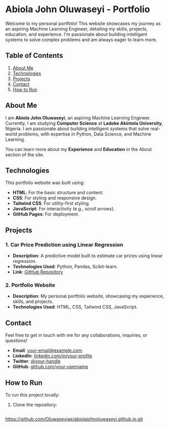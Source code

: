 # Abiola John Oluwaseyi - Portfolio

Welcome to my personal portfolio! This website showcases my journey as an aspiring Machine Learning Engineer, detailing my skills, projects, education, and experience. I'm passionate about building intelligent systems to solve complex problems and am always eager to learn more.

## Table of Contents

1. [About Me](#about-me)
2. [Technologies](#technologies)
3. [Projects](#projects)
4. [Contact](#contact)
5. [How to Run](#how-to-run)

## About Me

I am **Abiola John Oluwaseyi**, an aspiring Machine Learning Engineer. Currently, I am studying **Computer Science** at **Ladoke Akintola University**, Nigeria. I am passionate about building intelligent systems that solve real-world problems, with expertise in Python, Data Science, and Machine Learning.

You can learn more about my **Experience** and **Education** in the About section of the site.

## Technologies

This portfolio website was built using:

- **HTML**: For the basic structure and content.
- **CSS**: For styling and responsive design.
- **Tailwind CSS**: For utility-first styling.
- **JavaScript**: For interactivity (e.g., scroll arrows).
- **GitHub Pages**: For deployment.

## Projects

### 1. **Car Price Prediction using Linear Regression**
- **Description**: A predictive model built to estimate car prices using linear regression.
- **Technologies Used**: Python, Pandas, Scikit-learn.
- **Link**: [GitHub Repository](#)

### 2. **Portfolio Website**
- **Description**: My personal portfolio website, showcasing my experience, skills, and projects.
- **Technologies Used**: HTML, CSS, Tailwind CSS, JavaScript.

## Contact

Feel free to get in touch with me for any collaborations, inquiries, or questions!

- **Email**: [your-email@example.com](mailto:your-email@example.com)
- **LinkedIn**: [linkedin.com/in/your-profile](https://linkedin.com/in/your-profile)
- **Twitter**: [@your-handle](https://twitter.com/your-handle)
- **GitHub**: [github.com/your-username](https://github.com/your-username)

## How to Run

To run this project locally:

1. Clone the repository:
   ```bash
  https://github.com/Oluwaseyiae/abiolajohnoluwaseyi.github.io.git
